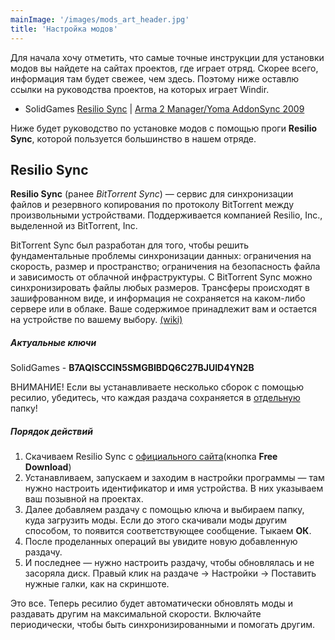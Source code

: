 ```yaml
---
mainImage: '/images/mods_art_header.jpg'
title: 'Настройка модов'
---
```

Для начала хочу отметить, что самые точные инструкции для установки модов вы найдете на сайтах проектов, где играет отряд. Скорее всего, информация там будет свежее, чем здесь. Поэтому ниже оставлю ссылки на руководства проектов, на которых играет Windir.

- SolidGames [Resilio Sync](https://solidgames.ru/guide/resilio) | [Arma 2 Manager/Yoma AddonSync 2009](https://solidgames.ru/viewtopic.php?f=11&t=22)

Ниже будет руководство по установке модов с помощью проги **Resilio Sync**, которой пользуется большинство в нашем отряде.

## Resilio Sync

**Resilio Sync** (ранее *BitTorrent Sync*) — сервис для синхронизации файлов и резервного копирования по протоколу BitTorrent между произвольными устройствами. 
Поддерживается компанией Resilio, Inc., выделенной из BitTorrent, Inc. 
        
BitTorrent Sync был разработан для того, чтобы решить фундаментальные проблемы синхронизации данных: ограничения на скорость, размер и пространство; ограничения на безопасность файла и зависимость от облачной инфраструктуры. С BitTorrent Sync можно синхронизировать файлы любых размеров. Трансферы происходят в зашифрованном виде, и информация не сохраняется на каком-либо сервере или в облаке. Ваше содержимое принадлежит вам и остается на устройстве по вашему выбору. [(wiki)](https://ru.wikipedia.org/wiki/Resilio_Sync)
        
    
##### Актуальные ключи

SolidGames - **B7AQISCCIN5SMGBIBDQ6C27BJUID4YN2B**
        
<span class="attention">ВНИМАНИЕ!</span> 
Если вы устанавливаете несколько сборок с помощью ресилио, 
убедитесь, что каждая раздача сохраняется в <u>отдельную</u> папку!

##### Порядок действий
1. Скачиваем Resilio Sync с [официального сайта](https://www.resilio.com/individuals/)\(кнопка **Free Download**\)            
1. Устанавливаем, запускаем и заходим в настройки программы — там нужно настроить идентификатор и имя устройства. В них указываем ваш позывной на проектах. <img class="lazy thumbnail" data-src="/media/resilio_setts_id.png"/><img class="lazy thumbnail" data-src="/media/resilio_setts_name.png"/>
1. Далее добавляем раздачу с помощью ключа и выбираем папку, куда загрузить моды. 
Если до этого скачивали моды другим способом, то появится соответствующее сообщение. 
Тыкаем **ОК**.<img class="lazy thumbnail" data-src="/media/resilio_dir_selection.png"/><img class="lazy thumbnail" data-src="/media/resilio_overwrite.png"/><img class="lazy thumbnail" data-src="/media/resilio_new_entry.png"/><img class="lazy thumbnail" data-src="/media/resilio_key_input.png"/>
1. После проделанных операций вы увидите новую добавленную раздачу.<img class="lazy thumbnail" data-src="/media/resilio_entry.png"/>
1. И последнее — нужно настроить раздачу, чтобы обновлялась и не засоряла диск. Правый клик на раздаче -> Настройки -> Поставить нужные галки, как на скриншоте.<img class="lazy thumbnail" data-src="/media/resilio_entry_setts.png"/><img class="lazy thumbnail" data-src="/media/resilio_entry_required.png"/>

Это все. Теперь ресилио будет автоматически обновлять моды и раздавать другим на максимальной скорости. Включайте периодически, чтобы быть синхронизированными и помогать другим.

